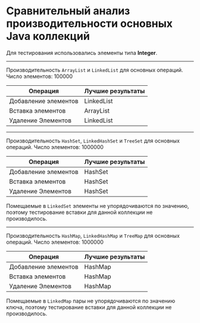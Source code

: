 ﻿# Сравнительный анализ производительности основных Java коллекций
Для тестирования использовались элементы типа **Integer**.
______
Производительность `ArrayList` и `LinkedList` для основных операций. Число элементов: 100000

Операция | Лучшие результаты
---------| --------
Добавление элементов | LinkedList
Вставка элементов | ArrayList
Удаление Элементов | LinkedList
______
Производительность `HashSet`, `LinkedHashSet` и `TreeSet` для основных операций. Число элементов: 1000000

Операция | Лучшие результаты
---------| --------
Добавление элементов | HashSet
Вставка элементов | HashSet
Удаление Элементов | HashSet

Помещаемые в `LinkedSet` элементы не упорядочиваются по значению, поэтому тестирование вставки для данной коллекции не производилось.
______
Производительность `HashMap`, `LinkedHashMap` и `TreeMap` для основных операций. Число элементов: 1000000

Операция | Лучшие результаты
---------| --------
Добавление элементов | HashMap
Вставка элементов | HashMap
Удаление Элементов | HashMap

Помещаемые в `LinkedMap` пары не упорядочиваются по значению ключа, поэтому тестирование вставки для данной коллекции не производилось.